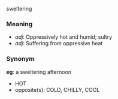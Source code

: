 sweltering
### Meaning
+ _adj_: Oppressively hot and humid; sultry
+ _adj_: Suffering from oppressive heat

### Synonym

__eg__: a sweltering afternoon

+ HOT
+ opposite(s): COLD, CHILLY, COOL



